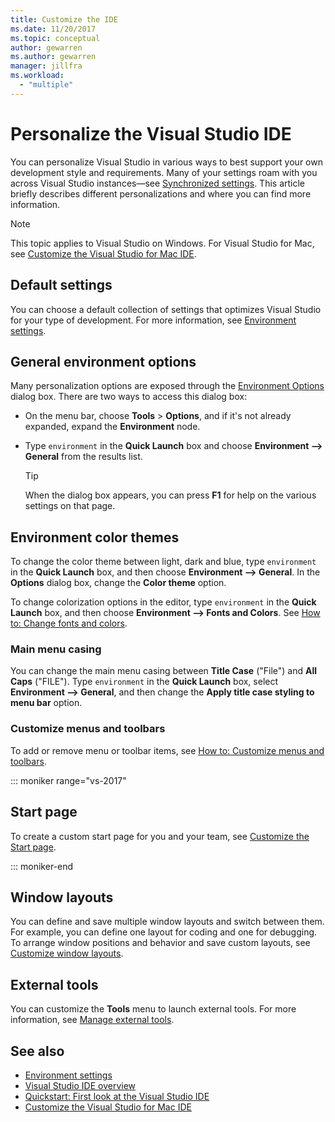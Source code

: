```yaml
---
title: Customize the IDE
ms.date: 11/20/2017
ms.topic: conceptual
author: gewarren
ms.author: gewarren
manager: jillfra
ms.workload:
  - "multiple"
---
```

# Personalize the Visual Studio IDE

You can personalize Visual Studio in various ways to best support your own development style and requirements. Many of your settings roam with you across Visual Studio instances&mdash;see [Synchronized settings](../ide/synchronized-settings-in-visual-studio.md). This article briefly describes different personalizations and where you can find more information.

> [!NOTE]
> This topic applies to Visual Studio on Windows. For Visual Studio for Mac, see [Customize the Visual Studio for Mac IDE](/visualstudio/mac/customizing-the-ide).

## Default settings

You can choose a default collection of settings that optimizes Visual Studio for your type of development. For more information, see [Environment settings](environment-settings.md).

## General environment options

Many personalization options are exposed through the [Environment Options](../ide/reference/environment-options-dialog-box.md) dialog box. There are two ways to access this dialog box:

- On the menu bar, choose **Tools** > **Options**, and if it's not already expanded, expand the **Environment** node.

- Type `environment` in the **Quick Launch** box and choose **Environment --> General** from the results list.

   > [!TIP]
   > When the dialog box appears, you can press **F1** for help on the various settings on that page.

## Environment color themes

To change the color theme between light, dark and blue, type `environment` in the **Quick Launch** box, and then choose **Environment --> General**. In the **Options** dialog box, change the **Color theme** option.

To change colorization options in the editor, type `environment` in the **Quick Launch** box, and then choose **Environment --> Fonts and Colors**. See [How to: Change fonts and colors](../ide/how-to-change-fonts-and-colors-in-visual-studio.md).

### Main menu casing

You can change the main menu casing between **Title Case** ("File") and **All Caps** ("FILE"). Type `environment` in the **Quick Launch** box, select **Environment --> General**, and then change the **Apply title case styling to menu bar** option.

### Customize menus and toolbars

To add or remove menu or toolbar items, see [How to: Customize menus and toolbars](../ide/how-to-customize-menus-and-toolbars-in-visual-studio.md).

::: moniker range="vs-2017"

## Start page

To create a custom start page for you and your team, see [Customize the Start page](../ide/customizing-the-start-page-for-visual-studio.md).

::: moniker-end

## Window layouts

You can define and save multiple window layouts and switch between them. For example, you can define one layout for coding and one for debugging. To arrange window positions and behavior and save custom layouts, see [Customize window layouts](../ide/customizing-window-layouts-in-visual-studio.md).

## External tools

You can customize the **Tools** menu to launch external tools. For more information, see [Manage external tools](../ide/managing-external-tools.md).

## See also

- [Environment settings](environment-settings.md)
- [Visual Studio IDE overview](../get-started/visual-studio-ide.md)
- [Quickstart: First look at the Visual Studio IDE](../ide/quickstart-ide-orientation.md)
- [Customize the Visual Studio for Mac IDE](/visualstudio/mac/customizing-the-ide)